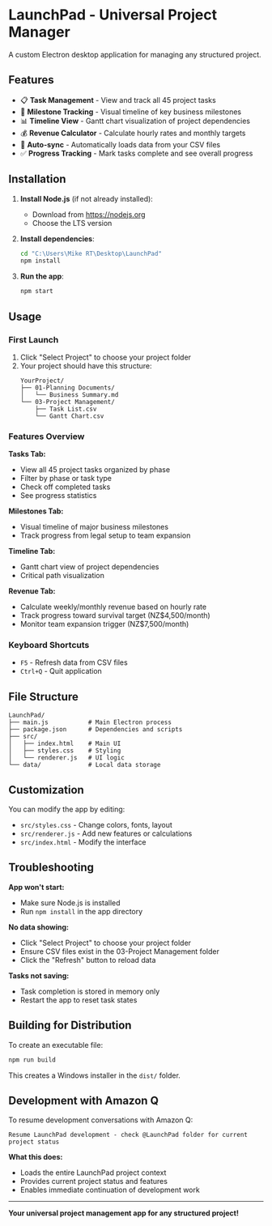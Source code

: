 # LaunchPad - Universal Project Manager

A custom Electron desktop application for managing any structured project.

## Features

- 📋 **Task Management** - View and track all 45 project tasks
- 🎯 **Milestone Tracking** - Visual timeline of key business milestones  
- 📊 **Timeline View** - Gantt chart visualization of project dependencies
- 💰 **Revenue Calculator** - Calculate hourly rates and monthly targets
- 🔄 **Auto-sync** - Automatically loads data from your CSV files
- ✅ **Progress Tracking** - Mark tasks complete and see overall progress

## Installation

1. **Install Node.js** (if not already installed):
   - Download from https://nodejs.org
   - Choose the LTS version

2. **Install dependencies**:
   ```bash
   cd "C:\Users\Mike RT\Desktop\LaunchPad"
   npm install
   ```

3. **Run the app**:
   ```bash
   npm start
   ```

## Usage

### First Launch
1. Click "Select Project" to choose your project folder
2. Your project should have this structure:
   ```
   YourProject/
   ├── 01-Planning Documents/
   │   └── Business Summary.md
   └── 03-Project Management/
       ├── Task List.csv
       └── Gantt Chart.csv
   ```

### Features Overview

**Tasks Tab:**
- View all 45 project tasks organized by phase
- Filter by phase or task type
- Check off completed tasks
- See progress statistics

**Milestones Tab:**
- Visual timeline of major business milestones
- Track progress from legal setup to team expansion

**Timeline Tab:**
- Gantt chart view of project dependencies
- Critical path visualization

**Revenue Tab:**
- Calculate weekly/monthly revenue based on hourly rate
- Track progress toward survival target (NZ$4,500/month)
- Monitor team expansion trigger (NZ$7,500/month)

### Keyboard Shortcuts
- `F5` - Refresh data from CSV files
- `Ctrl+Q` - Quit application

## File Structure
```
LaunchPad/
├── main.js           # Main Electron process
├── package.json      # Dependencies and scripts
├── src/
│   ├── index.html    # Main UI
│   ├── styles.css    # Styling
│   └── renderer.js   # UI logic
└── data/             # Local data storage
```

## Customization

You can modify the app by editing:
- `src/styles.css` - Change colors, fonts, layout
- `src/renderer.js` - Add new features or calculations
- `src/index.html` - Modify the interface

## Troubleshooting

**App won't start:**
- Make sure Node.js is installed
- Run `npm install` in the app directory

**No data showing:**
- Click "Select Project" to choose your project folder
- Ensure CSV files exist in the 03-Project Management folder
- Click the "Refresh" button to reload data

**Tasks not saving:**
- Task completion is stored in memory only
- Restart the app to reset task states

## Building for Distribution

To create an executable file:
```bash
npm run build
```

This creates a Windows installer in the `dist/` folder.

## Development with Amazon Q

To resume development conversations with Amazon Q:
```
Resume LaunchPad development - check @LaunchPad folder for current project status
```

**What this does:**
- Loads the entire LaunchPad project context
- Provides current project status and features
- Enables immediate continuation of development work

---

**Your universal project management app for any structured project!**